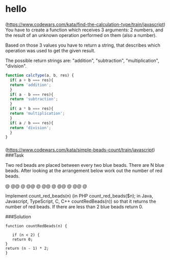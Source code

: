 # hello
###
(https://www.codewars.com/kata/find-the-calculation-type/train/javascript)
You have to create a function which receives 3 arguments: 2 numbers, and the result of an unknown operation performed on them (also a number).

Based on those 3 values you have to return a string, that describes which operation was used to get the given result.

The possible return strings are: "addition", "subtraction", "multiplication", "division".

```javascript
function calcType(a, b, res) {
  if( a + b === res){
  return 'addition';
  }
  if( a - b === res){
  return 'subtraction';
  }
  if( a * b === res){
  return 'multiplication';
  }
  if( a / b === res){
  return 'division';
  }
}
```
###

(https://www.codewars.com/kata/simple-beads-count/train/javascript)
 ###Task
 
 Two red beads are placed between every two blue beads. There are N blue beads. After looking at the arrangement below work out the number of red beads.
 
 @ @@ @ @@ @ @@ @ @@ @ @@ @
 
 Implement count_red_beads(n) (in PHP count_red_beads($n); in Java, Javascript, TypeScript, C, C++ countRedBeads(n)) so that it returns the number of red beads.
 If there are less than 2 blue beads return 0.
 
 ###Solution
 ```javaskript
 function countRedBeads(n) {
  
    if (n < 2) {
    return 0;
 }
 return (n - 1) * 2;
 }
 ```
